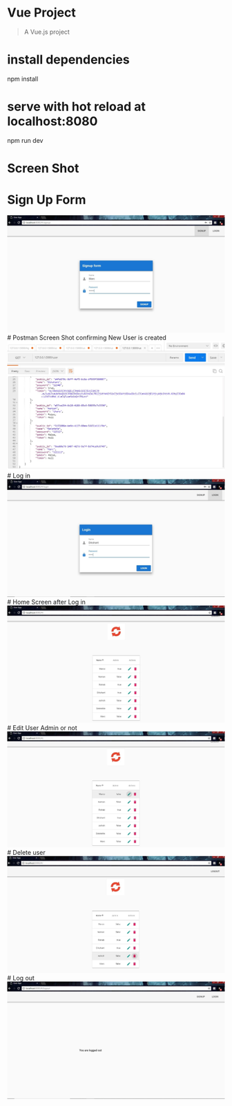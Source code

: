 # Vue  Project

> A Vue.js project


# install dependencies
npm install

# serve with hot reload at localhost:8080
npm run dev

# Screen Shot
# Sign Up Form
<img src="https://github.com/Lycan-DK/FroneEnd_VUE/blob/master/screen/Sign_Up.jpg">
# Postman Screen Shot confirming New User is created
<img src="https://github.com/Lycan-DK/FroneEnd_VUE/blob/master/screen/PostmanNew_User.jpg">
# Log in
<img src="https://github.com/Lycan-DK/FroneEnd_VUE/blob/master/screen/Log_in.jpg">
# Home Screen after Log in
<img src="https://github.com/Lycan-DK/FroneEnd_VUE/blob/master/screen/Home.jpg">
# Edit User Admin or not
<img src="https://github.com/Lycan-DK/FroneEnd_VUE/blob/master/screen/Edit.jpg">
# Delete user
<img src="https://github.com/Lycan-DK/FroneEnd_VUE/blob/master/screen/DeleteMe.jpg">
# Log out
<img src="https://github.com/Lycan-DK/FroneEnd_VUE/blob/master/screen/Log_out.jpg">


